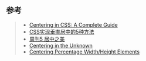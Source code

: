 

## 参考
> - [Centering in CSS: A Complete Guide](https://css-tricks.com/centering-css-complete-guide/)
> - [CSS实现垂直居中的5种方法](https://www.qianduan.net/css-to-achieve-the-vertical-center-of-the-five-kinds-of-methods/)
> - [周刊5 居中之美](http://www.w3cplus.com/collective-5.html)
> - [Centering in the Unknown](https://css-tricks.com/centering-in-the-unknown/)
> - [Centering Percentage Width/Height Elements](https://css-tricks.com/centering-percentage-widthheight-elements/)
